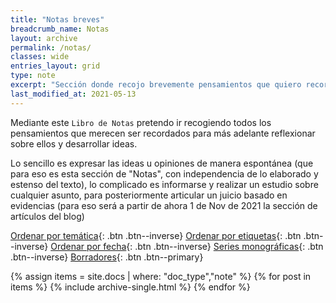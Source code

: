 ```yaml
---
title: "Notas breves"
breadcrumb_name: Notas
layout: archive
permalink: /notas/
classes: wide
entries_layout: grid
type: note
excerpt: "Sección donde recojo brevemente pensamientos que quiero recordar para más adelante desarrollarlos en un artículo."
last_modified_at: 2021-05-13
---
```


Mediante este `Libro de Notas` pretendo ir recogiendo todos los pensamientos que merecen ser recordados para más adelante reflexionar sobre ellos y desarrollar ideas. 

Lo sencillo es expresar las ideas u opiniones de manera espontánea (que para eso es esta sección de "Notas", con independencia de lo elaborado y estenso del texto), lo complicado es informarse y realizar un estudio sobre cualquier asunto, para posteriormente articular un juicio basado en evidencias (para eso será a partir de ahora 1 de Nov de 2021 la sección de artículos del blog)

[Ordenar por temática](/notas/){: .btn .btn--inverse} 
[Ordenar por etiquetas](/notas/tags/){: .btn .btn--inverse} 
[Ordenar por fecha](/notas/fecha/){: .btn .btn--inverse} 
[Series monográficas](/notas/series){: .btn .btn--inverse}
[Borradores](/notas/borradores/){: .btn .btn--primary}

  {% assign items = site.docs | where: "doc_type","note" %}
  {% for post in items %}
    {% include archive-single.html %}
  {% endfor %}

